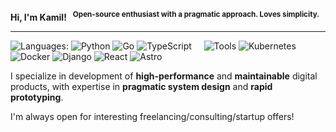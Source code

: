 **Hi, I'm Kamil! &nbsp;&nbsp;<sup>Open-source enthusiast with a pragmatic approach. Loves simplicity.</sup>**

----

![Languages:](https://img.shields.io/static/v1?label=&message=Languages:&color=111&style=flat-square)
![Python](https://img.shields.io/static/v1?logo=python&label=&message=Python&color=ED9D00&logoColor=000&style=flat-square&link=)
![Go](https://img.shields.io/static/v1?logo=go&label=&message=Golang&color=ED9D00&logoColor=000&style=flat-square)
![TypeScript](https://img.shields.io/static/v1?logo=typescript&label=&message=TypeScript&color=ED9D00&logoColor=000&style=flat-square)
&nbsp;&nbsp;&nbsp;
![Tools](https://img.shields.io/static/v1?label=&message=Tools:&color=111&style=flat-square)
![Kubernetes](https://img.shields.io/static/v1?logo=kubernetes&label=&message=Kubernetes&color=ED9D00&logoColor=000&style=flat-square)
![Docker](https://img.shields.io/static/v1?logo=docker&label=&message=Docker&color=ED9D00&logoColor=000&style=flat-square)
![Django](https://img.shields.io/static/v1?logo=django&label=&message=Django&color=ED9D00&logoColor=000&style=flat-square)
![React](https://img.shields.io/static/v1?logo=react&label=&message=React&color=ED9D00&logoColor=000&style=flat-square)
![Astro](https://img.shields.io/static/v1?logo=nextdotjs&label=&message=Next.js&color=ED9D00&logoColor=000&style=flat-square)
&nbsp;&nbsp;&nbsp;

I specialize in development of **high-performance** and **maintainable** digital products, with expertise in **pragmatic system design** and **rapid prototyping**. 

I'm always open for interesting freelancing/consulting/startup offers!

